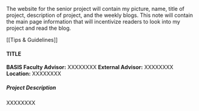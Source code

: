 The website for the senior project will contain my picture, name, title of project, description of project, and the weekly blogs. This note will contain the main page information that will incentivize readers to look into my project and read the blog.

[[Tips & Guidelines]]

#### TITLE
**BASIS Faculty Advisor:** XXXXXXXX
**External Advisor:** XXXXXXXX
**Location:** XXXXXXXX
##### Project Description
XXXXXXXX